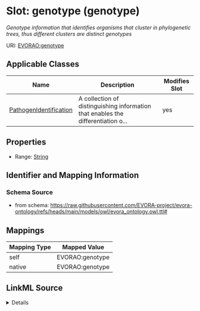 

# Slot: genotype (genotype)


_Genotype information that identifies organisms that cluster in phylogenetic trees, thus different clusters are distinct genotypes_





URI: [EVORAO:genotype](https://raw.githubusercontent.com/EVORA-project/evora-ontology/refs/heads/main/models/owl/evora_ontology.owl.ttl#genotype)



<!-- no inheritance hierarchy -->





## Applicable Classes

| Name | Description | Modifies Slot |
| --- | --- | --- |
| [PathogenIdentification](PathogenIdentification.md) | A collection of distinguishing information that enables the differentiation o... |  yes  |







## Properties

* Range: [String](String.md)





## Identifier and Mapping Information







### Schema Source


* from schema: https://raw.githubusercontent.com/EVORA-project/evora-ontology/refs/heads/main/models/owl/evora_ontology.owl.ttl#




## Mappings

| Mapping Type | Mapped Value |
| ---  | ---  |
| self | EVORAO:genotype |
| native | EVORAO:genotype |




## LinkML Source

<details>
```yaml
name: genotype
description: Genotype information that identifies organisms that cluster in phylogenetic
  trees, thus different clusters are distinct genotypes
title: genotype
from_schema: https://raw.githubusercontent.com/EVORA-project/evora-ontology/refs/heads/main/models/owl/evora_ontology.owl.ttl#
rank: 1000
alias: genotype
domain_of:
- PathogenIdentification
range: string
required: false
multivalued: false

```
</details>